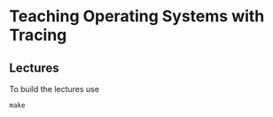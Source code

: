 # Teaching Operating Systems with Tracing #
## Lectures ##

To build the lectures use

```
make
```
